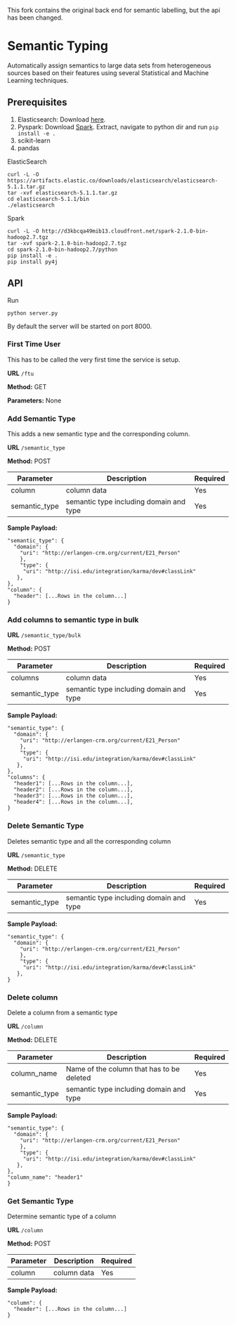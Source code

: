 This fork contains the original back end for semantic labelling, but the api has been changed.

Semantic Typing
===============

Automatically assign semantics to large data sets from heterogeneous sources based on their features using several Statistical and Machine Learning techniques.


## Prerequisites

1. Elasticsearch:
Download [here](https://www.elastic.co/downloads/elasticsearch).
2. Pyspark:
Download [Spark](http://spark.apache.org/downloads.html).
Extract, navigate to python dir and run ```pip install -e .```
3. scikit-learn
4. pandas

ElasticSearch
```
curl -L -O https://artifacts.elastic.co/downloads/elasticsearch/elasticsearch-5.1.1.tar.gz
tar -xvf elasticsearch-5.1.1.tar.gz
cd elasticsearch-5.1.1/bin
./elasticsearch
```

Spark
```
curl -L -O http://d3kbcqa49mib13.cloudfront.net/spark-2.1.0-bin-hadoop2.7.tgz
tar -xvf spark-2.1.0-bin-hadoop2.7.tgz
cd spark-2.1.0-bin-hadoop2.7/python
pip install -e .
pip install py4j
```

## API

Run
```
python server.py
```

By default the server will be started on port 8000.




### First Time User

This has to be called the very first time the service is setup.

**URL** ```/ftu```

**Method:** GET

**Parameters:** None

### Add Semantic Type

This adds a new semantic type and the corresponding column.

**URL** ```/semantic_type```

**Method:** POST

| Parameter | Description | Required |
| --------- | ----------- | -------- |
| column  | column data | Yes |
| semantic_type  | semantic type including domain and type | Yes |

**Sample Payload:**

```
"semantic_type": {
  "domain": {
    "uri": "http://erlangen-crm.org/current/E21_Person"
    },
    "type": {
     "uri": "http://isi.edu/integration/karma/dev#classLink"
   },
},
"column": {
  "header": [...Rows in the column...]
}
```
### Add columns to semantic type in bulk

**URL** ```/semantic_type/bulk```

**Method:** POST

| Parameter | Description | Required |
| --------- | ----------- | -------- |
| columns  | column data | Yes |
| semantic_type  | semantic type including domain and type | Yes |

**Sample Payload:**

```
"semantic_type": {
  "domain": {
    "uri": "http://erlangen-crm.org/current/E21_Person"
    },
    "type": {
     "uri": "http://isi.edu/integration/karma/dev#classLink"
   },
},
"columns": {
  "header1": [...Rows in the column...],
  "header2": [...Rows in the column...],
  "header3": [...Rows in the column...],
  "header4": [...Rows in the column...],
}
```

### Delete Semantic Type

Deletes semantic type and all the corresponding column

**URL** ```/semantic_type```

**Method:** DELETE

| Parameter | Description | Required |
| --------- | ----------- | -------- |
| semantic_type  | semantic type including domain and type | Yes |

**Sample Payload:**

```
"semantic_type": {
  "domain": {
    "uri": "http://erlangen-crm.org/current/E21_Person"
    },
    "type": {
     "uri": "http://isi.edu/integration/karma/dev#classLink"
   },
}
```

### Delete column

Delete a column from a semantic type

**URL** ```/column```

**Method:** DELETE

| Parameter | Description | Required |
| --------- | ----------- | -------- |
| column_name  | Name of the column that has to be deleted | Yes |
| semantic_type  | semantic type including domain and type | Yes |

**Sample Payload:**

```
"semantic_type": {
  "domain": {
    "uri": "http://erlangen-crm.org/current/E21_Person"
    },
    "type": {
     "uri": "http://isi.edu/integration/karma/dev#classLink"
   },
},
"column_name": "header1"
}
```

### Get Semantic Type

Determine semantic type of a column

**URL** ```/column```

**Method:** POST

| Parameter | Description | Required |
| --------- | ----------- | -------- |
| column  | column data | Yes |

**Sample Payload:**

```
"column": {
  "header": [...Rows in the column...]
}
```
